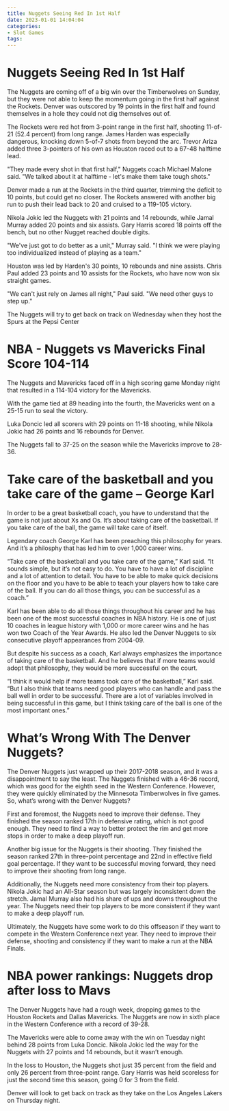 ```yaml
---
title: Nuggets Seeing Red In 1st Half 
date: 2023-01-01 14:04:04
categories:
- Slot Games
tags:
---
```



#  Nuggets Seeing Red In 1st Half 

The Nuggets are coming off of a big win over the Timberwolves on Sunday, but they were not able to keep the momentum going in the first half against the Rockets. Denver was outscored by 19 points in the first half and found themselves in a hole they could not dig themselves out of.

The Rockets were red hot from 3-point range in the first half, shooting 11-of-21 (52.4 percent) from long range. James Harden was especially dangerous, knocking down 5-of-7 shots from beyond the arc. Trevor Ariza added three 3-pointers of his own as Houston raced out to a 67-48 halftime lead.

"They made every shot in that first half," Nuggets coach Michael Malone said. "We talked about it at halftime - let's make them take tough shots."

Denver made a run at the Rockets in the third quarter, trimming the deficit to 10 points, but could get no closer. The Rockets answered with another big run to push their lead back to 20 and cruised to a 119-105 victory.

Nikola Jokic led the Nuggets with 21 points and 14 rebounds, while Jamal Murray added 20 points and six assists. Gary Harris scored 18 points off the bench, but no other Nugget reached double digits.

"We've just got to do better as a unit," Murray said. "I think we were playing too individualized instead of playing as a team."

Houston was led by Harden's 30 points, 10 rebounds and nine assists. Chris Paul added 23 points and 10 assists for the Rockets, who have now won six straight games.

"We can't just rely on James all night," Paul said. "We need other guys to step up."

The Nuggets will try to get back on track on Wednesday when they host the Spurs at the Pepsi Center

#  NBA - Nuggets vs Mavericks Final Score 104-114 

The Nuggets and Mavericks faced off in a high scoring game Monday night that resulted in a 114-104 victory for the Mavericks. 

With the game tied at 89 heading into the fourth, the Mavericks went on a 25-15 run to seal the victory. 

Luka Doncic led all scorers with 29 points on 11-18 shooting, while Nikola Jokic had 26 points and 16 rebounds for Denver. 

The Nuggets fall to 37-25 on the season while the Mavericks improve to 28-36.

#  Take care of the basketball and you take care of the game – George Karl 

In order to be a great basketball coach, you have to understand that the game is not just about Xs and Os. It’s about taking care of the basketball. If you take care of the ball, the game will take care of itself.

Legendary coach George Karl has been preaching this philosophy for years. And it’s a philosphy that has led him to over 1,000 career wins.

“Take care of the basketball and you take care of the game,” Karl said. “It sounds simple, but it’s not easy to do. You have to have a lot of discipline and a lot of attention to detail. You have to be able to make quick decisions on the floor and you have to be able to teach your players how to take care of the ball. If you can do all those things, you can be successful as a coach.”

Karl has been able to do all those things throughout his career and he has been one of the most successful coaches in NBA history. He is one of just 10 coaches in league history with 1,000 or more career wins and he has won two Coach of the Year Awards. He also led the Denver Nuggets to six consecutive playoff appearances from 2004-09.

But despite his success as a coach, Karl always emphasizes the importance of taking care of the basketball. And he believes that if more teams would adopt that philosophy, they would be more successful on the court.

“I think it would help if more teams took care of the basketball,” Karl said. “But I also think that teams need good players who can handle and pass the ball well in order to be successful. There are a lot of variables involved in being successful in this game, but I think taking care of the ball is one of the most important ones.”

#  What’s Wrong With The Denver Nuggets? 

The Denver Nuggets just wrapped up their 2017-2018 season, and it was a disappointment to say the least. The Nuggets finished with a 46-36 record, which was good for the eighth seed in the Western Conference. However, they were quickly eliminated by the Minnesota Timberwolves in five games. So, what’s wrong with the Denver Nuggets?

First and foremost, the Nuggets need to improve their defense. They finished the season ranked 17th in defensive rating, which is not good enough. They need to find a way to better protect the rim and get more stops in order to make a deep playoff run.

Another big issue for the Nuggets is their shooting. They finished the season ranked 27th in three-point percentage and 22nd in effective field goal percentage. If they want to be successful moving forward, they need to improve their shooting from long range.

 Additionally, the Nuggets need more consistency from their top players. Nikola Jokic had an All-Star season but was largely inconsistent down the stretch. Jamal Murray also had his share of ups and downs throughout the year. The Nuggets need their top players to be more consistent if they want to make a deep playoff run.

Ultimately, the Nuggets have some work to do this offseason if they want to compete in the Western Conference next year. They need to improve their defense, shooting and consistency if they want to make a run at the NBA Finals.

#  NBA power rankings: Nuggets drop after loss to Mavs

The Denver Nuggets have had a rough week, dropping games to the Houston Rockets and Dallas Mavericks. The Nuggets are now in sixth place in the Western Conference with a record of 39-28.

The Mavericks were able to come away with the win on Tuesday night behind 28 points from Luka Doncic. Nikola Jokic led the way for the Nuggets with 27 points and 14 rebounds, but it wasn’t enough.

In the loss to Houston, the Nuggets shot just 35 percent from the field and only 26 percent from three-point range. Gary Harris was held scoreless for just the second time this season, going 0 for 3 from the field.

Denver will look to get back on track as they take on the Los Angeles Lakers on Thursday night.